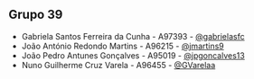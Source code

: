 ## Grupo 39
- Gabriela Santos Ferreira da Cunha - A97393 - [@gabrielasfc](https://github.com/gabrielasfc)
- João António Redondo Martins - A96215 - [@jmartins9](https://github.com/jmartins9)
- João Pedro Antunes Gonçalves - A95019 - [@jpgoncalves13](https://github.com/jpgoncalves13)
- Nuno Guilherme Cruz Varela - A96455 - [@GVarelaa](https://github.com/GVarelaa)
